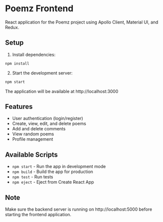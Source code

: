 # Poemz Frontend

React application for the Poemz project using Apollo Client, Material UI, and Redux.

## Setup

1. Install dependencies:

```bash
npm install
```

2. Start the development server:

```bash
npm start
```

The application will be available at http://localhost:3000

## Features

- User authentication (login/register)
- Create, view, edit, and delete poems
- Add and delete comments
- View random poems
- Profile management

## Available Scripts

- `npm start` - Run the app in development mode
- `npm build` - Build the app for production
- `npm test` - Run tests
- `npm eject` - Eject from Create React App

## Note

Make sure the backend server is running on http://localhost:5000 before starting the frontend application.
